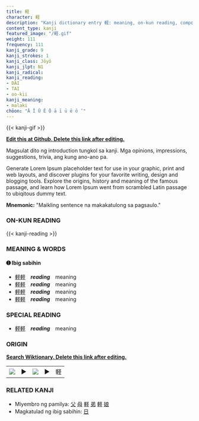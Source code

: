 ```yaml
---
title: 軽
character: 軽
description: "Kanji dictionary entry 軽: meaning, on-kun reading, compounds, origin, related kanji"
content_type: kanji
featured_image: "/軽.gif"
weight: 111
frequency: 111
kanji_grade: 9
kanji_strokes: 1
kanji_class: Jōyō
kanji_jlpt: N1
kanji_radical: 
kanji_reading: 
- DAI
- TAI
- oo-kii
kanji_meaning:
- malaki
chōon: "Ā Ī Ū Ē Ō ā ī ū ē ō ’"
---
```

[//]: # (Don't edit the line below. Kanji animated GIF code is automatically generated.)
{{< kanji-gif >}}

[//]: # (Edit below this line.)

**[Edit this at Github. Delete this link after editing.](https://github.com/tim0g/tim/tree/main/content/kanji/軽/index.md)**

Magsulat dito ng introduction tungkol sa kanji. Mga opinions, impressions, suggestions, trivia, ang kung ano-ano pa.

Generate Lorem Ipsum placeholder text for use in your graphic, print and web layouts, and discover plugins for your favorite writing, design and blogging tools. Explore the origins, history and meaning of the famous passage, and learn how Lorem Ipsum went from scrambled Latin passage to ubiqitous dummy text.
 
**Mnemonic:** "Maikling sentence na makakatulong sa pagsaulo."

### ON-KUN READING

[//]: # (Don't edit the line below. ON-KUN READING code is automatically generated.)
{{< kanji-reading >}}

### MEANING & WORDS

#### ➊ **Ibig sabihin**
  - [軽](../軽)[軽](../軽)　***reading***　meaning
  - [軽](../軽)[軽](../軽)　***reading***　meaning
  - [軽](../軽)[軽](../軽)　***reading***　meaning
  - [軽](../軽)[軽](../軽)　***reading***　meaning

### SPECIAL READING
  - [軽](../軽)[軽](../軽)　***reading***　meaning

### ORIGIN

**[Search Wiktionary. Delete this link after editing.](https://wiktionary.org/wiki/軽)**
<table class="kanji-table"><tr><td>
<img src="60px-軽-bronze.svg.png">
</td><td>▶</td><td>
<img src="60px-軽-oracle.svg.png">
</td><td>▶</td>
<td class="kanji-origin">軽</td>
</tr></table>

### RELATED KANJI
- Miyembro ng pamilya: [父](../父) [母](../母) [軽](../軽) [弟](../弟) [軽](../軽) [娘](../娘)
- Magkatulad ng ibig sabihin: [日](../日)

